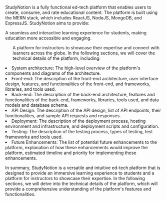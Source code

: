 <p>StudyNotion is a fully functional ed-tech platform that enables users to create, consume, and rate educational content. The platform is built using the MERN stack, which includes ReactJS, NodeJS, MongoDB, and ExpressJS. StudyNotion aims to provide:</p>

<p>A seamless and interactive learning experience for students, making education more accessible and engaging.</p>
<ul><p>A platform for instructors to showcase their expertise and connect with learners across the globe. In the following sections, we will cover the technical details of the platform, including:</p></ul>
<li>System architecture: The high-level overview of the platform's components and diagrams of the architecture.</li>
<li>Front-end: The description of the front-end architecture, user interface design, features, and functionalities of the front-end, and frameworks, libraries, and tools used.</li>
<li>Back-end: The description of the back-end architecture, features and functionalities of the back-end, frameworks, libraries, tools used, and data models and database schema.</li>
<li>API Design: The description of the API design, list of API endpoints, their functionalities, and sample API requests and responses.</li>
<li>Deployment: The description of the deployment process, hosting environment and infrastructure, and deployment scripts and configuration.</li>
<li>Testing: The description of the testing process, types of testing, test frameworks and tools used.</li>
<li>Future Enhancements: The list of potential future enhancements to the platform, explanation of how these enhancements would improve the platform, estimated timeline and priority for implementing these enhancements.</li>
<p>In summary, StudyNotion is a versatile and intuitive ed-tech platform that is designed to provide an immersive learning experience to students and a platform for instructors to showcase their expertise. In the following sections, we will delve into the technical details of the platform, which will provide a comprehensive understanding of the platform's features and functionalities.</p>
